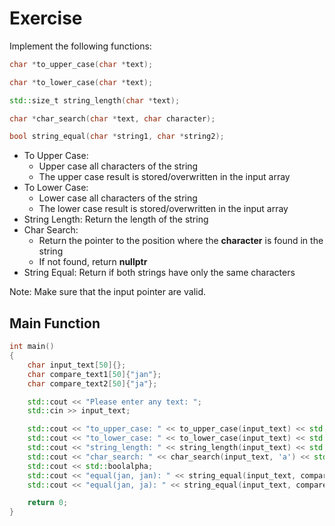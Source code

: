 # Exercise

Implement the following functions:

```cpp
char *to_upper_case(char *text);

char *to_lower_case(char *text);

std::size_t string_length(char *text);

char *char_search(char *text, char character);

bool string_equal(char *string1, char *string2);
```

- To Upper Case:
  - Upper case all characters of the string
  - The upper case result is stored/overwritten in the input array
- To Lower Case:
  - Lower case all characters of the string
  - The lower case result is stored/overwritten in the input array
- String Length: Return the length of the string
- Char Search:
  - Return the pointer to the position where the **character** is found in the string
  - If not found, return **nullptr**
- String Equal: Return if both strings have only the same characters

Note: Make sure that the input pointer are valid.

## Main Function

```cpp
int main()
{
    char input_text[50]{};
    char compare_text1[50]{"jan"};
    char compare_text2[50]{"ja"};

    std::cout << "Please enter any text: ";
    std::cin >> input_text;

    std::cout << "to_upper_case: " << to_upper_case(input_text) << std::endl;
    std::cout << "to_lower_case: " << to_lower_case(input_text) << std::endl;
    std::cout << "string_length: " << string_length(input_text) << std::endl;
    std::cout << "char_search: " << char_search(input_text, 'a') << std::endl;
    std::cout << std::boolalpha;
    std::cout << "equal(jan, jan): " << string_equal(input_text, compare_text1) << std::endl;
    std::cout << "equal(jan, ja): " << string_equal(input_text, compare_text2) << std::endl;

    return 0;
}
```
